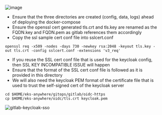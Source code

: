 ![image](https://user-images.githubusercontent.com/39495790/176620649-31a6e806-7fd8-4781-aa65-7e6e9784dc62.png)

* Ensure that the three directories are created (config, data, logs) ahead of deploying the docker-compose
* Ensure the openssl cert generated tls.crt and tls.key are renamed as the FQDN.key and FQDN.pem as gitlab references them accordingly
* Copy the ssl sample cert conf file into sslcert.conf

```
openssl req -x509 -nodes -days 730 -newkey rsa:2048 -keyout tls.key -out tls.crt -config sslcert.conf -extensions 'v3_req'
```
* If you reuse the SSL cert conf file that is used for the keycloak config, then SSL KEY INCOMPATIBLE ISSUE will happen
* Ensure that the format of the SSL cert conf file is followed as it is provided in this directory
* We will also need the keycloak PEM format of the certificate file that is used to trust the self-signed cert of the keycloak server
```
cd $HOME/eks-anywhere/gitops/gitlab/oidc-https
cp $HOME/eks-anywhere/oidc/tls.crt keycloak.pem
```

![gitlab-keycloak-sso](https://user-images.githubusercontent.com/39495790/176621088-8a99d2b3-7bf8-4bf4-9bd9-f73f56c1596f.gif)
